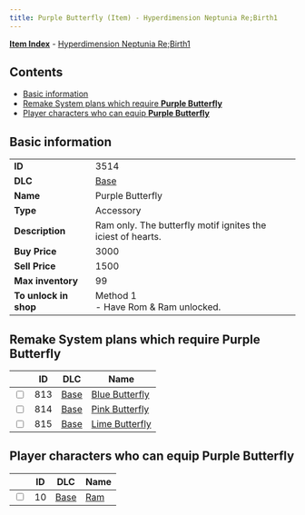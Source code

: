 ```yaml
---
title: Purple Butterfly (Item) - Hyperdimension Neptunia Re;Birth1
---
```


[**Item Index**](/neptunia/rb1/item/index.html) - [Hyperdimension Neptunia Re;Birth1](/neptunia/rb1)

## Contents

- [Basic information](#basic-information)
- [Remake System plans which require **Purple Butterfly**](#remake-system-plans-which-require-purple-butterfly)
- [Player characters who can equip **Purple Butterfly**](#player-characters-who-can-equip-purple-butterfly)
## Basic information

|   |   |
| -- | -- |
| **ID** | 3514 |
| **DLC** | [Base](/neptunia/rb1/dlc/1-base.html) |
| **Name** | Purple Butterfly |
| **Type** | Accessory |
| **Description** | Ram only. The butterfly motif ignites the iciest of hearts. |
| **Buy Price** | 3000 |
| **Sell Price** | 1500 |
| **Max inventory** | 99 |
| **To unlock in shop** | Method 1<br />- Have Rom & Ram unlocked. |


## Remake System plans which require **Purple Butterfly**

|    | ID | DLC | Name |
| -- | -- | --- | ---- |
| <input type="checkbox" id="rb1-quest-1-813" class="trackbox" /> | 813 | [Base](/neptunia/rb1/dlc/1-base.html) | [Blue Butterfly](/neptunia/rb1/quest/1-813-blue-butterfly.html) |
| <input type="checkbox" id="rb1-quest-1-814" class="trackbox" /> | 814 | [Base](/neptunia/rb1/dlc/1-base.html) | [Pink Butterfly](/neptunia/rb1/quest/1-814-pink-butterfly.html) |
| <input type="checkbox" id="rb1-quest-1-815" class="trackbox" /> | 815 | [Base](/neptunia/rb1/dlc/1-base.html) | [Lime Butterfly](/neptunia/rb1/quest/1-815-lime-butterfly.html) |


## Player characters who can equip **Purple Butterfly**

|    | ID | DLC | Name |
| -- | -- | --- | ---- |
| <input type="checkbox" id="rb1-player-1-10" class="trackbox" /> | 10 | [Base](/neptunia/rb1/dlc/1-base.html) | [Ram](/neptunia/rb1/player/1-10-ram.html) |
